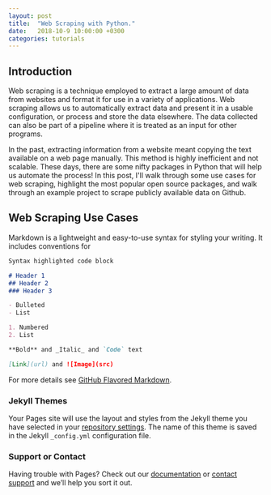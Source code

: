 ```yaml
---
layout: post
title:  "Web Scraping with Python."
date:   2018-10-9 10:00:00 +0300
categories: tutorials
---
```


## Introduction

Web scraping is a technique employed to extract a large amount of data from websites and format it for use in a variety of applications. Web scraping allows us to automatically extract data and present it in a usable configuration, or process and store the data elsewhere. The data collected can also be part of a pipeline where it is treated as an input for other programs.

In the past, extracting information from a website meant copying the text available on a web page manually. This method is highly inefficient and not scalable. These days, there are some nifty packages in Python that will help us automate the process! In this post, I'll walk through some use cases for web scraping, highlight the most popular open source packages, and walk through an example project to scrape publicly available data on Github.


## Web Scraping Use Cases

Markdown is a lightweight and easy-to-use syntax for styling your writing. It includes conventions for

```markdown
Syntax highlighted code block

# Header 1
## Header 2
### Header 3

- Bulleted
- List

1. Numbered
2. List

**Bold** and _Italic_ and `Code` text

[Link](url) and ![Image](src)
```

For more details see [GitHub Flavored Markdown](https://guides.github.com/features/mastering-markdown/).

### Jekyll Themes

Your Pages site will use the layout and styles from the Jekyll theme you have selected in your [repository settings](https://github.com/Manuel83/sample/settings). The name of this theme is saved in the Jekyll `_config.yml` configuration file.

### Support or Contact

Having trouble with Pages? Check out our [documentation](https://help.github.com/categories/github-pages-basics/) or [contact support](https://github.com/contact) and we’ll help you sort it out.

